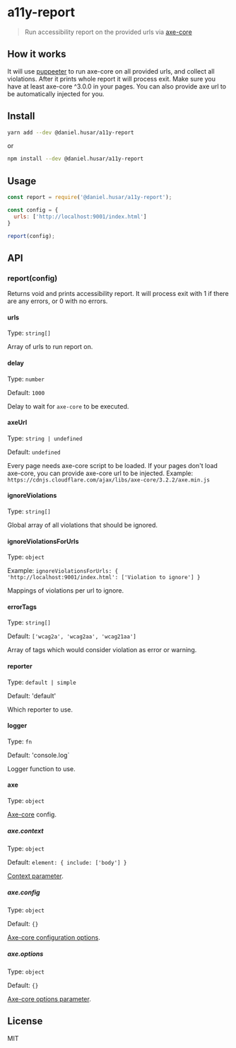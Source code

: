 # a11y-report
> Run accessibility report on the provided urls via [axe-core](https://github.com/dequelabs/axe-core)

## How it works
It will use [puppeeter](https://github.com/GoogleChrome/puppeteer) to run axe-core on all provided urls, and collect all violations. After it prints whole report it will process exit. Make sure you have at least axe-core ^3.0.0 in your pages. You can also provide axe url to be automatically injected for you.

## Install

```sh
yarn add --dev @daniel.husar/a11y-report
```
or
```sh
npm install --dev @daniel.husar/a11y-report
```

## Usage

```js
const report = require('@daniel.husar/a11y-report');

const config = {
  urls: ['http://localhost:9001/index.html']
}

report(config);
```

## API

### report(config)

Returns void and prints accessibility report. It will process exit with 1 if there are any errors, or 0 with no errors.

#### urls

Type: `string[]`

Array of urls to run report on.

#### delay

Type: `number`

Default: `1000`

Delay to wait for `axe-core` to be executed.

#### axeUrl

Type: `string | undefined`

Default: `undefined`

Every page needs axe-core script to be loaded. If your pages don't load axe-core, you can provide axe-core url to be injected.
Example: `https://cdnjs.cloudflare.com/ajax/libs/axe-core/3.2.2/axe.min.js`

#### ignoreViolations

Type: `string[]`

Global array of all violations that should be ignored.

#### ignoreViolationsForUrls

Type: `object`

Example: `ignoreViolationsForUrls: { 'http://localhost:9001/index.html': ['Violation to ignore'] }`

Mappings of violations per url to ignore.

#### errorTags

Type: `string[]`

Default: `['wcag2a', 'wcag2aa', 'wcag21aa']`

Array of tags which would consider violation as error or warning.

#### reporter

Type: `default | simple`

Default: 'default'

Which reporter to use.

#### logger

Type: `fn`

Default: 'console.log`

Logger function to use.

#### axe

Type: `object`

[Axe-core](https://github.com/dequelabs/axe-core) config.

##### axe.context
Type: `object`

Default: `element: { include: ['body'] }`

[Context parameter](https://github.com/dequelabs/axe-core/blob/develop/doc/API.md#context-parameter).

##### axe.config
Type: `object`

Default: `{}`

[Axe-core configuration options](https://github.com/dequelabs/axe-core/blob/develop/doc/API.md#parameters-1).

##### axe.options
Type: `object`

Default: `{}`

[Axe-core options parameter](https://github.com/dequelabs/axe-core/blob/develop/doc/API.md#options-parameter).

## License
MIT
